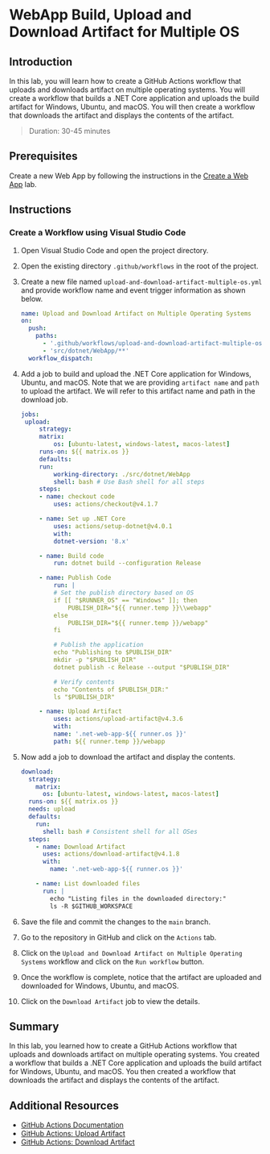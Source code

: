 # WebApp Build, Upload and Download Artifact for Multiple OS

## Introduction

In this lab, you will learn how to create a GitHub Actions workflow that uploads and downloads artifact on multiple operating systems. You will create a workflow that builds a .NET Core application and uploads the build artifact for Windows, Ubuntu, and macOS. You will then create a workflow that downloads the artifact and displays the contents of the artifact.

> Duration: 30-45 minutes

## Prerequisites

Create a new Web App by following the instructions in the [Create a Web App](./create-aspnet-webapp.md) lab.

## Instructions

### Create a Workflow using Visual Studio Code

1. Open Visual Studio Code and open the project directory.

2. Open the existing directory `.github/workflows` in the root of the project.

3. Create a new file named `upload-and-download-artifact-multiple-os.yml` and provide workflow name and event trigger information as shown below.

   ```yaml
   name: Upload and Download Artifact on Multiple Operating Systems
   on:
     push:
       paths:
         - '.github/workflows/upload-and-download-artifact-multiple-os.yml'
         - 'src/dotnet/WebApp/**'
     workflow_dispatch:
   ```

4. Add a job to build and upload the .NET Core application for Windows, Ubuntu, and macOS. Note that we are providing `artifact name` and `path` to upload the artifact. We will refer to this artifact name and path in the download job.

   ```yaml
   jobs:
    upload:
        strategy:
        matrix:
            os: [ubuntu-latest, windows-latest, macos-latest]
        runs-on: ${{ matrix.os }}
        defaults:
        run:
            working-directory: ./src/dotnet/WebApp
            shell: bash # Use Bash shell for all steps
        steps:
        - name: checkout code
            uses: actions/checkout@v4.1.7

        - name: Set up .NET Core
            uses: actions/setup-dotnet@v4.0.1
            with:
            dotnet-version: '8.x'

        - name: Build code
            run: dotnet build --configuration Release

        - name: Publish Code
            run: |
            # Set the publish directory based on OS
            if [[ "$RUNNER_OS" == "Windows" ]]; then
                PUBLISH_DIR="${{ runner.temp }}\\webapp"
            else
                PUBLISH_DIR="${{ runner.temp }}/webapp"
            fi

            # Publish the application
            echo "Publishing to $PUBLISH_DIR"
            mkdir -p "$PUBLISH_DIR"
            dotnet publish -c Release --output "$PUBLISH_DIR"

            # Verify contents
            echo "Contents of $PUBLISH_DIR:"
            ls "$PUBLISH_DIR"

        - name: Upload Artifact
            uses: actions/upload-artifact@v4.3.6
            with:
            name: '.net-web-app-${{ runner.os }}'
            path: ${{ runner.temp }}/webapp
   ```

5. Now add a job to download the artifact and display the contents.

   ```yaml
   download:
     strategy:
       matrix:
         os: [ubuntu-latest, windows-latest, macos-latest]
     runs-on: ${{ matrix.os }}
     needs: upload
     defaults:
       run:
         shell: bash # Consistent shell for all OSes
     steps:
       - name: Download Artifact
         uses: actions/download-artifact@v4.1.8
         with:
           name: '.net-web-app-${{ runner.os }}'

       - name: List downloaded files
         run: |
           echo "Listing files in the downloaded directory:"
           ls -R $GITHUB_WORKSPACE
   ```

6. Save the file and commit the changes to the `main` branch.

7. Go to the repository in GitHub and click on the `Actions` tab.

8. Click on the `Upload and Download Artifact on Multiple Operating Systems` workflow and click on the `Run workflow` button.

9. Once the workflow is complete, notice that the artifact are uploaded and downloaded for Windows, Ubuntu, and macOS.

10. Click on the `Download Artifact` job to view the details.

## Summary

In this lab, you learned how to create a GitHub Actions workflow that uploads and downloads artifact on multiple operating systems. You created a workflow that builds a .NET Core application and uploads the build artifact for Windows, Ubuntu, and macOS. You then created a workflow that downloads the artifact and displays the contents of the artifact.

## Additional Resources

- [GitHub Actions Documentation](https://docs.github.com/en/actions)
- [GitHub Actions: Upload Artifact](https://docs.github.com/en/actions/guides/storing-workflow-data-as-artifacts)
- [GitHub Actions: Download Artifact](https://docs.github.com/en/actions/guides/downloading-workflow-artifacts)
